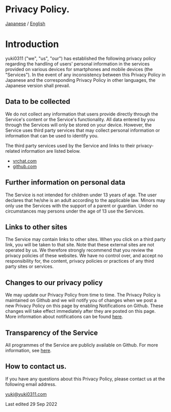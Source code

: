 # Privacy Policy.

[Japanese](ja.md) / [English](en.md)

# Introduction

yuki0311 ("we", "us", "our") has established the following privacy policy regarding the handling of users' personal information in the services provided on various devices for smartphones and mobile devices (the "Services").
In the event of any inconsistency between this Privacy Policy in Japanese and the corresponding Privacy Policy in other languages, the Japanese version shall prevail.

## Data to be collected

We do not collect any information that users provide directly through the Service's content or the Service's functionality. All data entered by you through the Services will only be stored on your device. However, the Service uses third party services that may collect personal information or information that can be used to identify you.

The third party services used by the Service and links to their privacy-related information are listed below.

- [vrchat.com](https://hello.vrchat.com/privacy)
- [github.com](https://docs.github.com/en/site-policy/privacy-policies)

## Further information on personal data

The Service is not intended for children under 13 years of age. The user declares that he/she is an adult according to the applicable law. Minors may only use the Services with the support of a parent or guardian. Under no circumstances may persons under the age of 13 use the Services.

## Links to other sites

The Service may contain links to other sites. When you click on a third party link, you will be taken to that site. Note that these external sites are not operated by us. We therefore strongly recommend that you review the privacy policies of these websites. We have no control over, and accept no responsibility for, the content, privacy policies or practices of any third party sites or services.

## Changes to our privacy policy

We may update our Privacy Policy from time to time. The Privacy Policy is maintained on Github and we will notify you of changes when we post a new Privacy Policy on this page by enabling Notifications on Github. These changes will take effect immediately after they are posted on this page. More information about notifications can be found [here](https://docs.github.com/en/account-and-profile/managing-subscriptions-and-notifications-on-github/setting-up-notifications/configuring-notifications).

## Transparency of the Service

All programmes of the Service are publicly available on Github.
For more information, see [here](https://github.com/fa0311/vrc_manager).

## How to contact us.

If you have any questions about this Privacy Policy, please contact us at the following email address.

yuki@yuki0311.com

Last edited 29 Sep 2022
